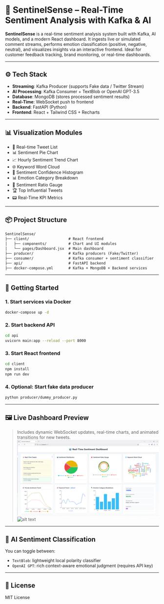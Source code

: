 # 🧠 SentinelSense – Real-Time Sentiment Analysis with Kafka & AI

**SentinelSense** is a real-time sentiment analysis system built with Kafka, AI models, and a modern React dashboard. It ingests live or simulated comment streams, performs emotion classification (positive, negative, neutral), and visualizes insights via an interactive frontend. Ideal for customer feedback tracking, brand monitoring, or real-time dashboards.

---

## ⚙️ Tech Stack

- **Streaming**: Kafka Producer (supports Fake data / Twitter Stream)
- **AI Processing**: Kafka Consumer + TextBlob or OpenAI GPT-3.5
- **Database**: MongoDB (stores processed sentiment results)
- **Real-Time**: WebSocket push to frontend
- **Backend**: FastAPI (Python)
- **Frontend**: React + Tailwind CSS + Recharts

---

## 📊 Visualization Modules

- 📝 Real-time Tweet List
- 📊 Sentiment Pie Chart
- 📈 Hourly Sentiment Trend Chart
- 🌐 Keyword Word Cloud
- 🔎 Sentiment Confidence Histogram
- 📊 Emotion Category Breakdown
- 🎯 Sentiment Ratio Gauge
- 🏆 Top Influential Tweets
- 📟 Real-Time KPI Metrics

---

## 📦 Project Structure

```
SentinelSense/
├── client/                  # React frontend
│   ├── components/          # Chart and UI modules
│   └── pages/Dashboard.jsx  # Main dashboard
├── producer/                # Kafka producers (Fake/Twitter)
├── consumer/                # Kafka consumer + sentiment classifier
├── api/                     # FastAPI backend
├── docker-compose.yml       # Kafka + MongoDB + Backend services
```

---

## 🚀 Getting Started

### 1. Start services via Docker

```bash
docker-compose up -d
```

### 2. Start backend API

```bash
cd api
uvicorn main:app --reload --port 8000
```

### 3. Start React frontend

```bash
cd client
npm install
npm run dev
```

### 4. Optional: Start fake data producer

```bash
python producer/dummy_producer.py
```

---

## 🖼️ Live Dashboard Preview

> Includes dynamic WebSocket updates, real-time charts, and animated transitions for new tweets.
![alt text](firefox_JbD5Jh0ST2.png) ![alt text](firefox_PG6d06asMT.gif)
---

## 🧠 AI Sentiment Classification

You can toggle between:
- `TextBlob`: lightweight local polarity classifier
- `OpenAI GPT`: rich context-aware emotional judgment (requires API key)

---

## 📎 License

MIT License